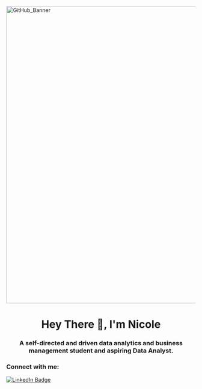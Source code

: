 <img width="792" alt="GitHub_Banner" src="https://github.com/nicolenagata/nicolenagata/assets/148740070/8508cc64-0fc4-48e6-9df2-2388d2e881bf">

<h1 align="center">Hey There 👋, I'm Nicole</h1>
<h3 align="center">A self-directed and driven data analytics and business management student and aspiring Data Analyst.</h3>

<h3 align="left">Connect with me:</h3>
<div id="badges">
  <a href="your-linkedin-URLhttps://www.linkedin.com/in/nicole-nagata">
    <img src="https://img.shields.io/badge/LinkedIn-blue?style=for-the-badge&logo=linkedin&logoColor=white" alt="LinkedIn Badge"/>
    
<!--
**nicolenagata/nicolenagata** is a ✨ _special_ ✨ repository because its `README.md` (this file) appears on your GitHub profile.

Here are some ideas to get you started:

- 🔭 I’m currently working on ...
- 🌱 I’m currently learning ...
- 👯 I’m looking to collaborate on ...
- 🤔 I’m looking for help with ...
- 💬 Ask me about ...
- 📫 How to reach me: ...
- 😄 Pronouns: ...
- ⚡ Fun fact: ...
-->
